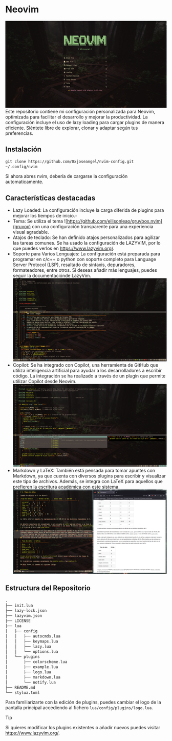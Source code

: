 # Neovim
![Portada](img/portada.png)
Este repositorio contiene mi configuración personalizada para Neovim, optimizada para facilitar el desarrollo y mejorar la productividad. La configuración incluye el uso de lazy loading para cargar plugins de manera eficiente. Siéntete libre de explorar, clonar y adaptar según tus preferencias.

## Instalación
```
git clone https://github.com/0xjoseangel/nvim-config.git ~/.config/nvim
```
Si ahora abres nvim, debería de cargarse la configuración automaticamente.
## Características destacadas
- Lazy Loaded: La configuración incluye la carga diferida de plugins para mejorar los tiempos de inicio.- 
- Tema: Se utiliza el tema ![https://github.com/ellisonleao/gruvbox.nvim](gruvox) con una configuración transparente para una experiencia visual agradable.
- Atajos de teclado: Se han definido atajos personalizados para agilizar las tareas comunes. Se ha usado la configuración de LAZYVIM, por lo que puedes verlos en https://www.lazyvim.org/. 
- Soporte para Varios Lenguajes: La configuración está preparada para programar en c/c++ o python con soporte completo para Language Server Protocol (LSP), resaltado de sintaxis, depuradores, formateadores, entre otros. Si deseas añadir más lenguajes, puedes seguir la documentaciónde LazyVim.
![Coding](img/code.png)
- Copilot: Se ha integrado con Copilot, una herramienta de GitHub que utiliza inteligencia artificial para ayudar a los desarrolladores a escribir código. La integración se ha realizado a través de un plugin que permite utilizar Copilot desde Neovim.
![Copilot](img/copilot.png)
- Markdown y LaTeX: También está pensada para tomar apuntes con Markdown, ya que cuenta con diversos plugins para escribir y visualizar este tipo de archivos. Además, se integra con LaTeX para aquellos que prefieren la escritura académica con este sistema.
![Markdown](img/markdown.png)
## Estructura del Repositorio
```
.
├── init.lua
├── lazy-lock.json
├── lazyvim.json
├── LICENSE
├── lua
│   ├── config
│   │   ├── autocmds.lua
│   │   ├── keymaps.lua
│   │   ├── lazy.lua
│   │   └── options.lua
│   └── plugins
│       ├── colorscheme.lua
│       ├── example.lua
│       ├── logo.lua
│       ├── markdown.lua
│       └── notify.lua
├── README.md
└── stylua.toml
```
Para familiarizarte con la edición de plugins, puedes cambiar el logo de la pantalla principal accediendo al fichero `lua/config/plugins/logo.lua`.
> [!TIP]
> Si quieres modificar los plugins existentes o añadir nuevos puedes visitar https://www.lazyvim.org/.
